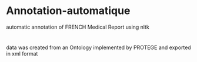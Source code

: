 # Annotation-automatique
automatic annotation of FRENCH Medical Report using nltk  
#
data was created from an Ontology implemented by PROTEGE and exported in xml format
